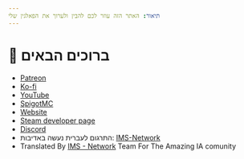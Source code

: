 ```yaml
---
תיאור: האתר הזה עוזר לכם להבין ולערוך את הפאלגין שלי
---
```


# 👋 ברוכים הבאים

* [Patreon](http://patreon.com/lonedev)
* [Ko-fi](http://a.devs.beer/kofi)
* [YouTube](http://youtube.com/lonedev)
* [SpigotMC](https://www.spigotmc.org/members/lonedev.88296/#resources)
* [Website](https://www.matteodev.it)
* [Steam developer page](https://store.steampowered.com/developer/LoneDev/)
* [Discord](https://discord.gg/4dfnpUK)
* התרגום לעברית נעשה באדיבות: [IMS-Network](https://israelmincraftml.wixsite.com/ims-network/en)
* Translated By [IMS - Network](https://israelmincraftml.wixsite.com/ims-network/en) Team For The Amazing IA comunity
